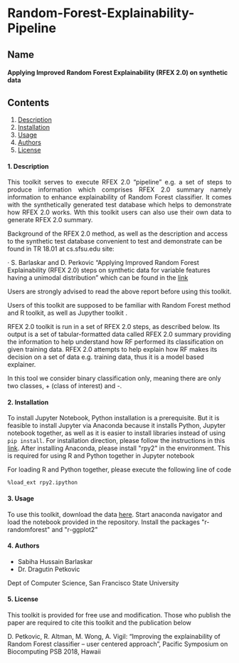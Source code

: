 # Random-Forest-Explainability-Pipeline
## Name
#### Applying Improved Random Forest Explainability (RFEX 2.0) on synthetic data
## Contents
1. [Description](#desc-anchor)
2. [Installation](#install-anchor)
3. [Usage](#usage-anchor)
4. [Authors](#author-anchor)
5. [License](#license-anchor)
<h4 id="desc-anchor"> 1. Description </h4>
<p align="justify">
This toolkit serves to execute RFEX 2.0 “pipeline” e.g. a set of steps to produce information which comprises RFEX 2.0 summary namely information to enhance explainability of Random Forest classifier. It comes with the synthetically generated test database which helps to demonstrate how RFEX 2.0 works. Wth this toolkit users can also use their own data to generate RFEX 2.0 summary.

Background of the RFEX 2.0 method, as well as the description and access to the synthetic test database convenient to test and demonstrate can be found in TR 18.01 at cs.sfsu.edu site:

· S. Barlaskar and D. Perkovic “Applying Improved Random Forest Explainability (RFEX 2.0) steps on synthetic data for variable features having a unimodal distribution” which can be found in the [link](http://cs.sfsu.edu/sites/default/files/technical-reports/Applying%20RF%20Explainability%20on%20%20%20%20%20%20%20synthetic_data-variable_values_for_features-11_27Sabiha%20%20FINAL%2002-18-19%281%29.pdf)

Users are strongly advised to read the above report before using this toolkit.

Users of this toolkit are supposed to be familiar with Random Forest method and R toolkit, as well as Jupyther toolkit .

RFEX 2.0 toolkit is run in a set of RFEX 2.0 steps, as described below. Its output is a set of tabular-formatted data called RFEX 2.0 summary providing the information to help understand how RF performed its classification on given training data. RFEX 2.0 attempts to help explain how RF makes its decision on a set of data e.g. training data, thus it is a model based explainer.

In this tool we consider binary classification only, meaning there are only two classes, + (class of interest) and -.
</p>
<h4 id="install-anchor"> 2. Installation </h4>
<p align="justify">

To install Jupyter Notebook, Python installation is a prerequisite. But it is feasible to install Jupyter via Anaconda because it installs Python, Jupyter notebook together, as well as it is easier to install libraries instead of using `pip install`.
For installation direction, please follow the instructions in this [link](https://jupyter.readthedocs.io/en/latest/install.html).
After installing Anaconda, please install "rpy2" in the environment. This is required for using R and Python together in Jupyter notebook

For loading R and Python together, please execute the following line of code    
```
%load_ext rpy2.ipython
```
</p>
<h4 id="usage-anchor"> 3. Usage </h4>
<p align="justify">

To use this toolkit, download the data [here](https://drive.google.com/file/d/1KKZ6iK_0aBAesGZgwYnORHLPtGtfNXLM/view).
Start anaconda navigator and load the notebook provided in the repository. Install the packages "r-randomforest" and "r-ggplot2"
</p>
<h4 id="author-anchor"> 4. Authors </h4>
<p align="justify">

* Sabiha Hussain Barlaskar
* Dr. Dragutin Petkovic

Dept of Computer Science, San Francisco State University

<h4 id="license-anchor"> 5. License </h4>
<p align="justify">

This toolkit is provided for free use and modification. Those who publish the paper are required to cite this toolkit and the publication below

D. Petkovic, R. Altman, M. Wong, A. Vigil: “Improving the explainability of Random Forest classifier – user centered approach”, Pacific Symposium on Biocomputing PSB 2018, Hawaii

